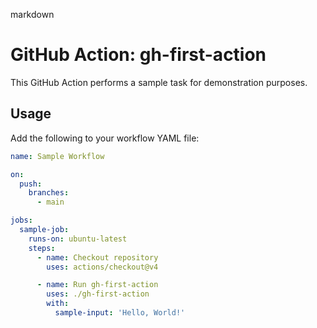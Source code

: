 markdown
# GitHub Action: gh-first-action

This GitHub Action performs a sample task for demonstration purposes.

## Usage

Add the following to your workflow YAML file:

```yaml
name: Sample Workflow

on:
  push:
    branches:
      - main

jobs:
  sample-job:
    runs-on: ubuntu-latest
    steps:
      - name: Checkout repository
        uses: actions/checkout@v4

      - name: Run gh-first-action
        uses: ./gh-first-action
        with:
          sample-input: 'Hello, World!'